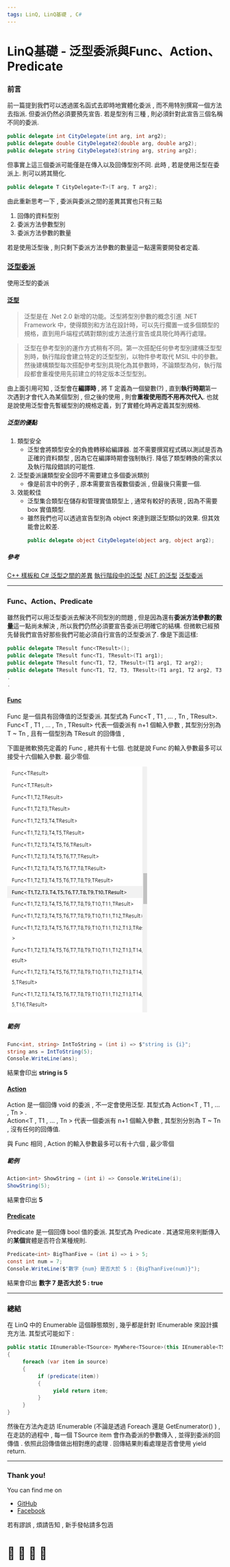 ```yaml
---
tags: LinQ, LinQ基礎 , C#
---
```


# LinQ基礎 - 泛型委派與Func、Action、Predicate

### 前言
前一篇提到我們可以透過匿名函式去即時地實體化委派 , 而不用特別撰寫一個方法去指派. 但委派仍然必須要預先宣告. 若是型別有三種 , 則必須針對此宣告三個名稱不同的委派.
```C#
public delegate int CityDelegate(int arg, int arg2);
public delegate double CityDelegate2(double arg, double arg2);
public delegate string CityDelegate3(string arg, string arg2);
```
但事實上這三個委派可能僅是在傳入以及回傳型別不同. 此時 , 若是使用泛型在委派上. 則可以將其簡化.
```C#
public delegate T CityDelegate<T>(T arg, T arg2);
```

由此重新思考一下 , 委派與委派之間的差異其實也只有三點
1. 回傳的資料型別
2. 委派方法參數型別
3. 委派方法參數的數量

若是使用泛型後 , 則只剩下委派方法參數的數量這一點還需要開發者定義.
### [泛型委派](https://docs.microsoft.com/zh-tw/dotnet/csharp/programming-guide/generics/generic-delegates)
使用泛型的委派
#### [泛型](https://docs.microsoft.com/zh-tw/dotnet/csharp/programming-guide/generics/)

> 泛型是在 .Net 2.0 新增的功能。泛型將型別參數的概念引進 .NET Framework 中，使得類別和方法在設計時，可以先行擱置一或多個類型的規格，直到用戶端程式碼對類別或方法進行宣告或具現化時再行處理。

> 泛型在參考型別的運作方式稍有不同。第一次搭配任何參考型別建構泛型型別時，執行階段會建立特定的泛型型別，以物件參考取代 MSIL 中的參數。然後建構類型每次搭配參考型別具現化為其參數時，不論類型為何，執行階段都會重複使用先前建立的特定版本泛型型別。 

由上面引用可知 , 泛型會在**編譯時** , 將 T 定義為一個變數(?) , 直到**執行時期**第一次遇到才會代入為某個型別 , 但之後的使用 , 則會**重複使用而不用再次代入**. 也就是說使用泛型會先暫緩型別的規格定義，到了實體化時再定義其型別規格.

##### 泛型的優點
1. 類型安全
    - 泛型會將類型安全的負擔轉移給編譯器. 並不需要撰寫程式碼以測試是否為正確的資料類型 , 因為它在編譯時期會強制執行. 降低了類型轉換的需求以及執行階段錯誤的可能性.
2. 泛型委派讓類型安全回呼不需要建立多個委派類別
    - 像是前言中的例子 , 原本需要宣告複數個委派 , 但最後只需要一個.
3. 效能較佳 
    - 泛型集合類型在儲存和管理實值類型上 , 通常有較好的表現 , 因為不需要 box 實值類型.
    - 雖然我們也可以透過宣告型別為 object 來達到跟泛型類似的效果. 但其效能會比較差.
      ```C#
      public delegate object CityDelegate(object arg, object arg2);
      ```

##### 參考
[C++ 樣板和 C# 泛型之間的差異](https://docs.microsoft.com/zh-tw/dotnet/csharp/programming-guide/generics/differences-between-cpp-templates-and-csharp-generics)
[執行階段中的泛型](https://docs.microsoft.com/zh-tw/dotnet/csharp/programming-guide/generics/generics-in-the-run-time)
[.NET 的泛型](https://docs.microsoft.com/zh-tw/dotnet/standard/generics/index)
[泛型委派](https://docs.microsoft.com/zh-tw/dotnet/csharp/programming-guide/generics/generic-delegates)

---

### Func、Action、Predicate

雖然我們可以用泛型委派去解決不同型別的問題 , 但是因為還有**委派方法參數的數量**這一點尚未解決 , 所以我們仍然必須要宣告委派已明確它的結構. 但微軟已經預先替我們宣告好那些我們可能必須自行宣告的泛型委派了. 像是下面這樣:
```C#
public delegate TResult func<TResult>();
public delegate TResult func<T1, TResult>(T1 arg1);
public delegate TResult func<T1, T2, TResult>(T1 arg1, T2 arg2);
public delegate TResult func<T1, T2, T3, TResult>(T1 arg1, T2 arg2, T3 arg3);
.
.
```

#### [Func](https://docs.microsoft.com/zh-tw/dotnet/api/system.func-1?view=netframework-4.8)

Func 是一個具有回傳值的泛型委派. 其型式為 Func<T , T1 , … , Tn , TResult>.    
Func<T , T1 , … , Tn , TResult> 代表一個委派有 n+1 個輸入參數 , 其型別分別為 T ~ Tn , 且有一個型別為 TResult 的回傳值 ,

下圖是微軟預先定義的 Func , 總共有十七個. 也就是說 Func 的輸入參數最多可以接受十六個輸入參數. 最少零個.


![5v7AYfi.png](https://github.com/s0920832252/LinQ-Note/blob/master/Resources/5v7AYfi.png?raw=true)

##### 範例
```C#
Func<int, string> IntToString = (int i) => $"string is {i}";
string ans = IntToString(5);
Console.WriteLine(ans);
```

結果會印出 **string is 5**

#### [Action](https://docs.microsoft.com/zh-tw/dotnet/api/system.action-1?view=netframework-4.8)
Action 是一個回傳 void 的委派 , 不一定會使用泛型. 其型式為 Action<T , T1 , … , Tn > .    
Action<T , T1 , … , Tn > 代表一個委派有 n+1 個輸入參數 , 其型別分別為 T ~ Tn , 沒有任何的回傳值.

與 Func 相同 , Action 的輸入參數最多可以有十六個 , 最少零個

##### 範例
```C#
Action<int> ShowString = (int i) => Console.WriteLine(i);
ShowString(5);
```
結果會印出 **5**

#### [Predicate](https://docs.microsoft.com/zh-tw/dotnet/api/system.predicate-1?view=netframework-4.8)
Predicate 是一個回傳 bool 值的委派. 其型式為 Predicate<T> .
其通常用來判斷傳入的**某個**實體是否符合某種規則.

```C#
Predicate<int> BigThanFive = (int i) => i > 5;
const int num = 7;
Console.WriteLine($"數字 {num} 是否大於 5 : {BigThanFive(num)}");
```
結果會印出 **數字 7 是否大於 5 : true**

---

### 總結

在 LinQ 中的 Enumerable 這個靜態類別 , 幾乎都是針對 IEnumerable<TSource> 來設計擴充方法. 其型式可能如下 : 
```C#
public static IEnumerable<TSource> MyWhere<TSource>(this IEnumerable<TSource> source, Func<TSource, bool> predicate)
{
     foreach (var item in source)
     {
          if (predicate(item))
          {
               yield return item;
          }
     }
}
```

然後在方法內走訪 IEnumerable<TSource> (不論是透過 Foreach 還是 GetEnumerator() ) , 在走訪的過程中 , 每一個 TSource item 會作為委派的參數傳入 , 並得到委派的回傳值 . 依照此回傳值做出相對應的處理 .
回傳結果則看處理是否會使用 yield return.

---

### Thank you! 

You can find me on

- [GitHub](https://github.com/s0920832252)
- [Facebook](https://www.facebook.com/fourtune.chen)

若有謬誤 , 煩請告知 , 新手發帖請多包涵

# :100: :muscle: :tada: :sheep: 

